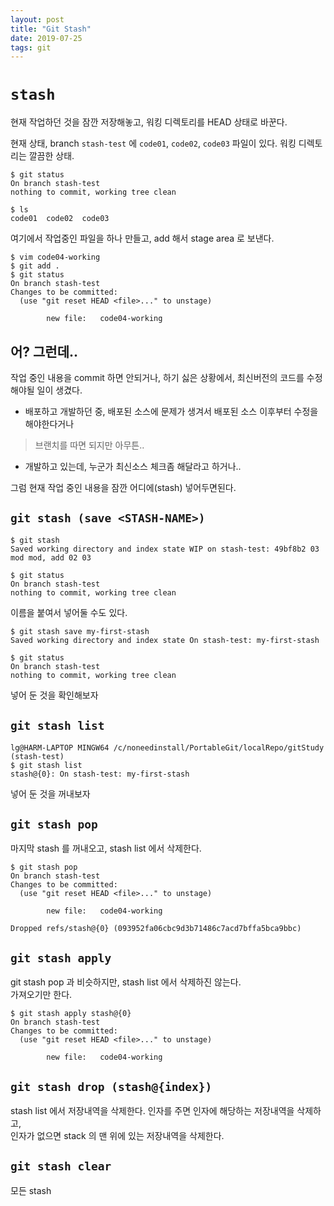 ```yaml
---
layout: post
title: "Git Stash"
date: 2019-07-25
tags: git
---
```


# `stash`
현재 작업하던 것을 잠깐 저장해놓고, 워킹 디렉토리를 HEAD 상태로 바꾼다.

현재 상태, branch `stash-test` 에 `code01`, `code02`, `code03` 파일이 있다. 워킹 디렉토리는 깔끔한 상태.

``` shell
$ git status
On branch stash-test
nothing to commit, working tree clean

$ ls
code01  code02  code03
```

여기에서 작업중인 파일을 하나 만들고, add 해서 stage area 로 보낸다.
``` shell
$ vim code04-working
$ git add .
$ git status
On branch stash-test
Changes to be committed:
  (use "git reset HEAD <file>..." to unstage)

        new file:   code04-working
```

## 어? 그런데..
작업 중인 내용을 commit 하면 안되거나, 하기 싫은 상황에서, 최신버전의 코드를 수정해야될 일이 생겼다.
* 배포하고 개발하던 중, 배포된 소스에 문제가 생겨서 배포된 소스 이후부터 수정을 해야한다거나
> 브랜치를 따면 되지만 아무튼..

* 개발하고 있는데, 누군가 최신소스 체크좀 해달라고 하거나..

그럼 현재 작업 중인 내용을 잠깐 어디에(stash) 넣어두면된다.

## `git stash (save <STASH-NAME>)`
``` shell
$ git stash
Saved working directory and index state WIP on stash-test: 49bf8b2 03 mod mod, add 02 03

$ git status
On branch stash-test
nothing to commit, working tree clean
```

이름을 붙여서 넣어둘 수도 있다.
``` shell
$ git stash save my-first-stash
Saved working directory and index state On stash-test: my-first-stash

$ git status
On branch stash-test
nothing to commit, working tree clean
```

넣어 둔 것을 확인해보자

## `git stash list`

``` shell
lg@HARM-LAPTOP MINGW64 /c/noneedinstall/PortableGit/localRepo/gitStudy (stash-test)
$ git stash list
stash@{0}: On stash-test: my-first-stash
```

넣어 둔 것을 꺼내보자
## `git stash pop`
마지막 stash 를 꺼내오고, stash list 에서 삭제한다.

``` shell
$ git stash pop
On branch stash-test
Changes to be committed:
  (use "git reset HEAD <file>..." to unstage)

        new file:   code04-working

Dropped refs/stash@{0} (093952fa06cbc9d3b71486c7acd7bffa5bca9bbc)
```

## `git stash apply`
git stash pop 과 비슷하지만, stash list 에서 삭제하진 않는다.  
가져오기만 한다.

``` shell
$ git stash apply stash@{0}
On branch stash-test
Changes to be committed:
  (use "git reset HEAD <file>..." to unstage)

        new file:   code04-working
```

## `git stash drop (stash@{index})`
stash list 에서 저장내역을 삭제한다. 인자를 주면 인자에 해당하는 저장내역을 삭제하고,  
인자가 없으면 stack 의 맨 위에 있는 저장내역을 삭제한다.

## `git stash clear`
모든 stash
